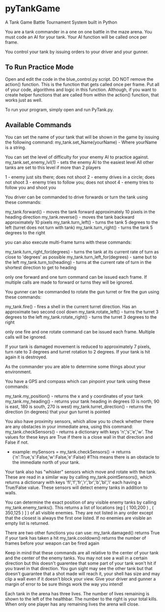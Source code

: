 # pyTankGame
A Tank Game Battle Tournament System built in Python

You are a tank commander in a one on one battle in the maze arena.  You must code an AI for your tank.  Your AI function will be called once per frame.

You control your tank by issuing orders to your driver and your gunner.

To Run Practice Mode
-----------------------------------------------------------------
Open and edit the code in the blue_control.py script. DO NOT remove the action() function. This is the function that gets called once per frame. Put all of your code, algorithms and logic in this function. Although, if you want to create helper functions that are called from within the action() function, that works just as well.

To run your program, simply open and run PyTank.py. 

Available Commands
-----------------------------------------------------------------

You can set the name of your tank that will be shown in the game by issuing the following command:
my_tank.set_Name(yourName) - Where yourName is a string.

You can set the level of difficulty for your enemy AI to practice against.
my_tank.set_enemy_lvl(1) - sets the enemy AI to the easiest level
All other tanks are set to this level if more than 2 players

1 - enemy just sits there; does not shoot
2 - enemy drives in a circle; does not shoot
3 - enemy tries to follow you; does not shoot
4 - enemy tries to follow you and shoot you

You driver can be commanded to drive forwards or turn the tank using these commands:

my_tank.forward() - moves the tank forward approximately 10 pixels in the heading direction
my_tank.reverse() - moves the tank backward approximately 10 pixels
my_tank.turn_left() - turns the tank 5 degrees to the left (turret does not turn with tank)
my_tank.turn_right() - turns the tank 5 degrees to the right

you can also execute multi-frame turns with these commands:

my_tank.turn_right_for(degrees) - turns the tank at its current rate of turn as close to 'degrees' as possible
my_tank.turn_left_for(degrees) - same but to the left
my_tank.turn_to(heading) - turns at the current rate of turn in the shortest direction to get to heading

only one forward and one turn command can be issued each frame.  If multiple calls are made to forward or turns they will be ignored.

You gunner can be commanded to rotate the gun turret or fire the gun using these commands:

my_tank.fire() - fires a shell in the current turret direction.  Has an approximate two second cool down
my_tank.rotate_left() - turns the turret 3 degrees to the left
my_tank.rotate_right() - turns the turret 3 degrees to the right

only one fire and one rotate command can be issued each frame.  Multiple calls will be ignored.

If your tank is damaged movement is reduced to approximately 7 pixels, turn rate to 3 degrees and turret rotation to 2 degrees. If your tank is hit again it is destroyed.

As the commander you are able to determine some things about your environment.  

You have a GPS and compass which can pinpoint your tank using these commands:

my_tank.my_position() - returns the x and y coordinates of your tank
my_tank.my_heading() - returns your tank heading in degrees (0 is north, 90 is east, 180 is south, 270 is west)
my_tank.turret_direction() - returns the direction (in degrees) that your gun turret is pointed

You also have proximity sensors, which allow you to check whether there are any obstacles in your immediate area, using this command:
my_tank.checkSensors() - returns a dictionary with keys 'n','s','e','w'.  The values for these keys are True if there is a close wall in that direction and False if not.
- example: mySensors = my_tank.checkSensors() -> returns {'n':True,'s':False,'w':False,'e':False} #This means there is an obstacle to the immediate north of your tank.

Your tank also has "whisker" sensors which move and rotate with the tank.  These are read in a similar way by calling my_tank.pointSensors(), which returns a dictionary with keys 'fl','f','fr','r','br','b','bl','l' each having a True/False value. These sensors will detect enemy tanks in addition to walls.

You can determine the exact position of any visible enemy tanks by calling my_tank.enemy_tanks().  This returns a list of locations (eg [ ( 100,200 ) , ( 350,125 ) ] ) of all visible enemies. They are not listed in any order except that the closest is always the first one listed. If no enemies are visible an empty list is returned.

There are two other functions you can use:
my_tank.damaged() returns True if your tank has taken a hit
my_tank.cooldown() returns the number of frames before your weapon can be fired again

Keep in mind that these commands are all relative to the center of your tank and the center of the enemy tanks.  You may not see a wall in a certain direction but this doesn't guarentee that some part of your tank won't hit if you travel in that direction.  You gun sight may see the other tank but that doesn't guarantee that a shot made will reach it, your shell has size and may clip a wall even if it doesn't block your view.  Give your driver and gunner a margin of error to be sure things work the way you intend!

Each tank in the arena has three lives.  The number of lives remaining is shown to the left of the healthbar.  The number to the right is your total kills.  When only one player has any remaining lives the arena will close.
